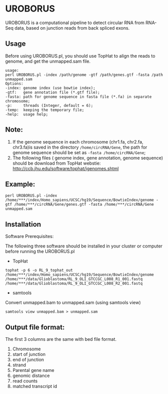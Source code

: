 # UROBORUS

UROBORUS is a computational pipeline to detect circular RNA from RNA-Seq data, based on junction reads from back spliced exons.

## Usage

Before using UROBORUS.pl, you should use TopHat to align the reads to genome, and get the unmapped.sam file.

```
usage:
perl UROBORUS.pl -index /path/genome -gtf /path/genes.gtf -fasta /path unmapped.sam
Options:
-index: genome index (use bowtie index);
-gtf:   gene annotation file (*.gtf file);
-fasta: path for genome sequence in fasta file (*.fa) in separate chromosome;
-p:     threads (Integer, default = 6);
-temp:  keeping the temporary file;
-help:  usage help;
```

## Note:

1. If the genome sequence in each chromosome (chr1.fa, chr2.fa, chr3.fa)is saved in the directory `/home/circRNA/Gene`, the path for genome sequence should be set as `-fasta /home/circRNA/Gene`;
2. The following files ( genome index, gene annotation, genome sequence) should be download from TopHat webstie: http://ccb.jhu.edu/software/tophat/igenomes.shtml


## Example:

```
perl UROBORUS.pl -index /home/***/index/Homo_sapiens/UCSC/hg19/Sequence/BowtieIndex/genome -gtf /home/***/circRNA/Gene/genes.gtf -fasta /home/***/circRNA/Gene unmapped.sam
```

## Installation

Software Prerequisites:

The following three software should be installed in your cluster or computer before running the UROBORUS.pl

* TopHat

```
tophat -p 6 -o RL_9_tophat_out /home/***/index/Homo_sapiens/UCSC/hg19/Sequence/BowtieIndex/genome
/home/***/data/Glioblastoma/RL_9_OLI_GTCCGC_L008_R1_001.fastq /home/***/data/Glioblastoma/RL_9_OLI_GTCCGC_L008_R2_001.fastq
```

* samtools

Convert unmapped.bam to unmapped.sam (using samtools view)

```
samtools view unmapped.bam > unmapped.sam
```

## Output file format:

The first 3 columns are the same with bed file format.

1. Chromosome
2. start of junction
3. end of junction
4. strand
5. Parental gene name
6. genomic distance
7. read counts
8. matched transcript id

